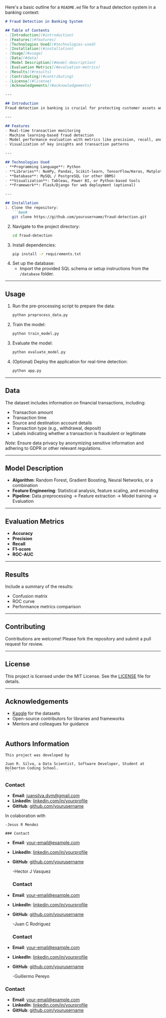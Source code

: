 Here's a basic outline for a `README.md` file for a fraud detection system in a banking context:

```markdown
# Fraud Detection in Banking System

## Table of Contents
- [Introduction](#introduction)
- [Features](#features)
- [Technologies Used](#technologies-used)
- [Installation](#installation)
- [Usage](#usage)
- [Data](#data)
- [Model Description](#model-description)
- [Evaluation Metrics](#evaluation-metrics)
- [Results](#results)
- [Contributing](#contributing)
- [License](#license)
- [Acknowledgements](#acknowledgements)

---

## Introduction
Fraud detection in banking is crucial for protecting customer assets and maintaining the trustworthiness of financial institutions. This project leverages machine learning techniques to identify potentially fraudulent transactions in real time.

---

## Features
- Real-time transaction monitoring
- Machine learning-based fraud detection
- Model performance evaluation with metrics like precision, recall, and F1-score
- Visualization of key insights and transaction patterns

---

## Technologies Used
- **Programming Language**: Python
- **Libraries**: NumPy, Pandas, Scikit-learn, TensorFlow/Keras, Matplotlib, Seaborn
- **Database**: MySQL / PostgreSQL (or other DBMS)
- **Visualization**: Tableau, Power BI, or Python-based tools
- **Framework**: Flask/Django for web deployment (optional)

---

## Installation
1. Clone the repository:
   ```bash
   git clone https://github.com/yourusername/fraud-detection.git
   ```
2. Navigate to the project directory:
   ```bash
   cd fraud-detection
   ```
3. Install dependencies:
   ```bash
   pip install -r requirements.txt
   ```
4. Set up the database:
   - Import the provided SQL schema or setup instructions from the `/database` folder.

---

## Usage
1. Run the pre-processing script to prepare the data:
   ```bash
   python preprocess_data.py
   ```
2. Train the model:
   ```bash
   python train_model.py
   ```
3. Evaluate the model:
   ```bash
   python evaluate_model.py
   ```
4. (Optional) Deploy the application for real-time detection:
   ```bash
   python app.py
   ```

---

## Data
The dataset includes information on financial transactions, including:
- Transaction amount
- Transaction time
- Source and destination account details
- Transaction type (e.g., withdrawal, deposit)
- Labels indicating whether a transaction is fraudulent or legitimate

*Note*: Ensure data privacy by anonymizing sensitive information and adhering to GDPR or other relevant regulations.

---

## Model Description
- **Algorithm**: Random Forest, Gradient Boosting, Neural Networks, or a combination
- **Feature Engineering**: Statistical analysis, feature scaling, and encoding
- **Pipeline**: Data preprocessing → Feature extraction → Model training → Evaluation

---

## Evaluation Metrics
- **Accuracy**
- **Precision**
- **Recall**
- **F1-score**
- **ROC-AUC**

---

## Results
Include a summary of the results:
- Confusion matrix
- ROC curve
- Performance metrics comparison

---

## Contributing
Contributions are welcome! Please fork the repository and submit a pull request for review.

---

## License
This project is licensed under the MIT License. See the [LICENSE](LICENSE) file for details.

---

## Acknowledgements
- [Kaggle](https://www.kaggle.com/) for the datasets
- Open-source contributors for libraries and frameworks
- Mentors and colleagues for guidance
```

```
## Authors Information
    This project was developed by

    Juan R. Silva, a Data Scientist, Software Developer, Student at Holberton Coding School.
    ```
### Contact
- **Email**: [juansilva.dvm@gmail.com](mailto:juansilva.dvm@gmail.com)
- **LinkedIn**: [linkedin.com/in/yourprofile](https://linkedin.com/in/juan-silva-rubio)
- **GitHub**: [github.com/yourusername](https://github.com/Mizuinu30)

In colaboration with

    -Jesus R Mendez

    ### Contact
- **Email**: [your-email@example.com](mailto:your-email@example.com)
- **LinkedIn**: [linkedin.com/in/yourprofile](https://linkedin.com/in/yourprofile)
- **GitHub**: [github.com/yourusername](https://github.com/yourusername)



    -Hector J Vasquez

    ### Contact
- **Email**: [your-email@example.com](mailto:your-email@example.com)
- **LinkedIn**: [linkedin.com/in/yourprofile](https://linkedin.com/in/yourprofile)
- **GitHub**: [github.com/yourusername](https://github.com/yourusername)


    -Juan C Rodriguez

    ### Contact
- **Email**: [your-email@example.com](mailto:your-email@example.com)
- **LinkedIn**: [linkedin.com/in/yourprofile](https://linkedin.com/in/yourprofile)
- **GitHub**: [github.com/yourusername](https://github.com/yourusername)

    -Guillermo Pereyo
### Contact
- **Email**: [your-email@example.com](mailto:your-email@example.com)
- **LinkedIn**: [linkedin.com/in/yourprofile](https://linkedin.com/in/yourprofile)
- **GitHub**: [github.com/yourusername](https://github.com/yourusername)

```
